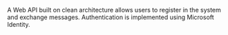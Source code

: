 A Web API built on clean architecture allows users to register in the system and exchange messages. Authentication is implemented using Microsoft Identity.

